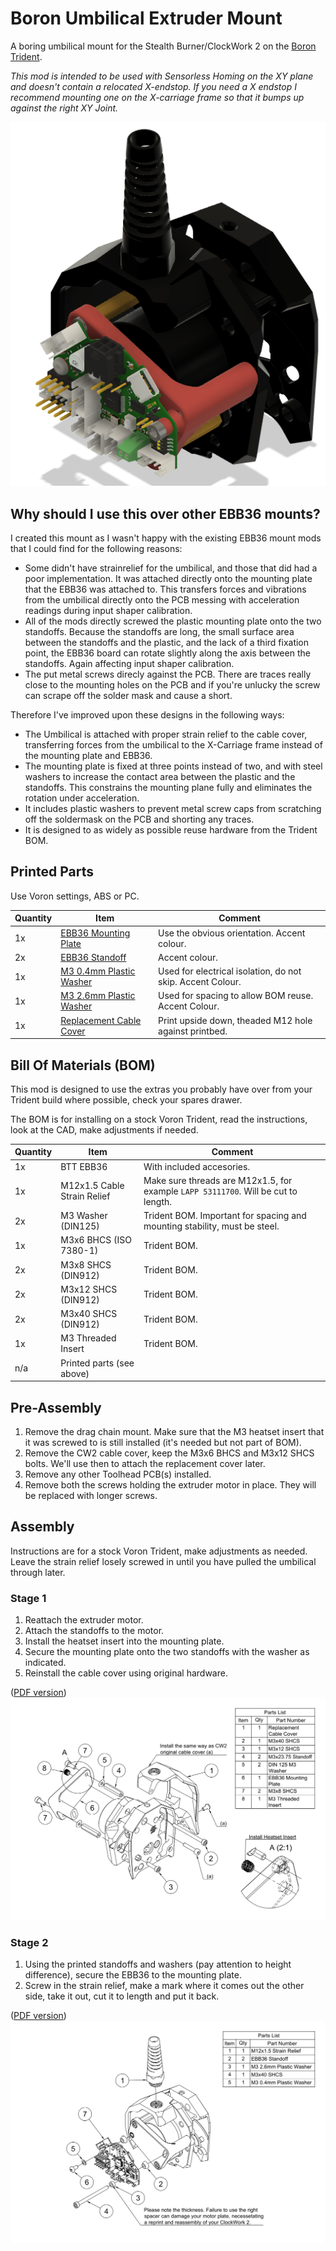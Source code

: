 # Boron Umbilical Extruder Mount
A boring umbilical mount for the Stealth Burner/ClockWork 2 on the [Boron Trident](../../README.md).

*This mod is intended to be used with Sensorless Homing on the XY plane and doesn't contain a relocated X-endstop. If you need a X endstop I recommend mounting one on the X-carriage frame so that it bumps up against the right XY Joint.*

![Picture of umbilical mount attached to A-motor mount.](images/Umbilical_Extruder_Mount.png) 

## Why should I use this over other EBB36 mounts?

I created this mount as I wasn't happy with the existing EBB36 mount mods that I could find for the following reasons: 

* Some didn't have strainrelief for the umbilical, and those that did had a poor implementation. It was attached directly onto the mounting plate that the EBB36 was attached to. This transfers forces and vibrations from the umbilical directly onto the PCB messing with acceleration readings during input shaper calibration.
* All of the mods directly screwed the plastic mounting plate onto the two standoffs. Because the standoffs are long,  the small surface area between the standoffs and the plastic, and the lack of a third fixation point, the EBB36 board can rotate slightly along the axis between the standoffs. Again affecting input shaper calibration.
* The put metal screws direcly against the PCB. There are traces really close to the mounting holes on the PCB and if you're unlucky the screw can scrape off the solder mask and cause a short. 

Therefore I've improved upon these designs in the following ways:
* The Umbilical is attached with proper strain relief to the cable cover, transferring forces from the umbilical to the X-Carriage frame instead of the mounting plate and EBB36.
* The mounting plate is fixed at three points instead of two, and with steel washers to increase the contact area between the plastic and the standoffs. This constrains the mounting plane fully and eliminates the rotation under acceleration.
* It includes plastic washers to prevent metal screw caps from scratching off the soldermask on the PCB and shorting any traces.
* It is designed to as widely as possible reuse hardware from the Trident BOM.

## Printed Parts
Use Voron settings, ABS or PC.

Quantity | Item | Comment
-|-|-
1x | [EBB36 Mounting Plate](STL/%5Ba%5D%20EBB36%20Mounting%20Plate.3mf) | Use the obvious orientation. Accent colour.
2x |  [EBB36 Standoff](STL/%5Ba%5D%20EBB36%20Standoff_x2.3mf) | Accent colour.
1x | [M3 0.4mm Plastic Washer](STL/%5Ba%5D%20M3%200.4mm%20Plastic%20Washer.3mf) | Used for electrical isolation, do not skip. Accent Colour.
1x | [M3 2.6mm Plastic Washer](STL/%5Ba%5D%20M3%202.6mm%20Plastic%20Washer.3mf) | Used for spacing to allow BOM reuse. Accent Colour.
1x | [Replacement Cable Cover](STL/Replacement%20Cable%20Cover.3mf) | Print upside down, theaded M12 hole against printbed.


## Bill Of Materials (BOM)
This mod is designed to use the extras you probably have over from your Trident build where possible, check your spares drawer.

The BOM is for installing on a stock Voron Trident, read the instructions, look at the CAD, make adjustments if needed.

Quantity | Item | Comment 
-|-|-
1x | BTT EBB36 | With included accesories.
1x | M12x1.5 Cable Strain Relief | Make sure threads are M12x1.5, for example `LAPP 53111700`. Will be cut to length.
2x | M3 Washer (DIN125) | Trident BOM. Important for spacing and mounting stability, must be steel.
1x | M3x6 BHCS (ISO 7380-1) | Trident BOM.
2x | M3x8 SHCS (DIN912)  | Trident BOM. 
2x | M3x12 SHCS (DIN912)  | Trident BOM. 
2x | M3x40 SHCS (DIN912)  | Trident BOM. 
1x | M3 Threaded Insert | Trident BOM.
n/a | Printed parts (see above) |

## Pre-Assembly
1. Remove the drag chain mount. Make sure that the M3 heatset insert that it was screwed to is still installed (it's needed but not part of BOM).
1. Remove the CW2 cable cover, keep the M3x6 BHCS and M3x12 SHCS bolts. We'll use then to attach the replacement cover later.
1. Remove any other Toolhead PCB(s) installed.
1. Remove both the screws holding the extruder motor in place. They will be replaced with longer screws.

## Assembly
Instructions are for a stock Voron Trident, make adjustments as needed. Leave the strain relief losely screwed in until you have pulled the umbilical through later.


### Stage 1

1. Reattach the extruder motor.
1. Attach the standoffs to the motor.
1. Install the heatset insert into the mounting plate.
1. Secure the mounting plate onto the two standoffs with the washer as indicated.
1. Reinstall the cable cover using original hardware.

([PDF version](images/Umbilical%20Extruder%20Mount%20-%20Step%201.pdf.pdf))
![Assembly Instructions](images/Umbilical%20Extruder%20Mount%20-%20Step%201.png)

### Stage 2

1. Using the printed standoffs and washers (pay attention to height difference), secure the EBB36 to the mounting plate.
1. Screw in the strain relief, make a mark where it comes out the other side, take it out, cut it to length and put it back.

([PDF version](images/Umbilical%20Extruder%20Mount%20-%20Step%202.pdf.pdf))
![Assembly Instructions](images/Umbilical%20Extruder%20Mount%20-%20Step%202.png)